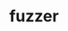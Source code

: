 ---
layout: page
title: fuzzer
description: a fuzzer for binary programs taking xml/csv/text/json input.
redirect: https://github.com/lachlan-waugh/fuzzer
img: assets/img/fuzzer.jpg
importance: 4
category: work
---